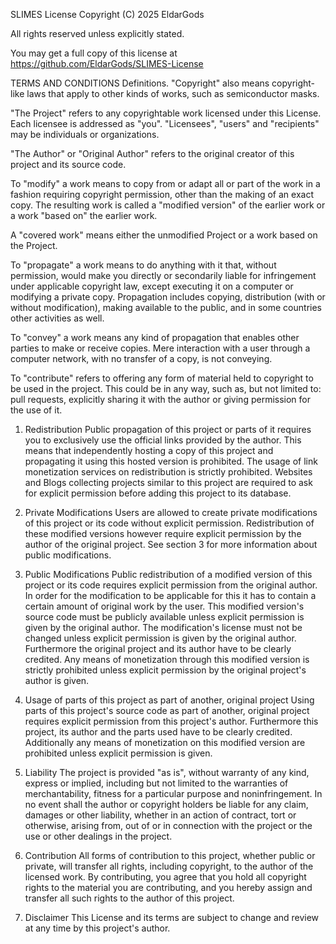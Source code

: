 SLIMES License
Copyright (C) 2025 EldarGods

All rights reserved unless explicitly stated.

You may get a full copy of this license at https://github.com/EldarGods/SLIMES-License

TERMS AND CONDITIONS
Definitions.
"Copyright" also means copyright-like laws that apply to other kinds of works, such as semiconductor masks.

"The Project" refers to any copyrightable work licensed under this License. Each licensee is addressed as "you". "Licensees", "users" and "recipients" may be individuals or organizations.

"The Author" or "Original Author" refers to the original creator of this project and its source code.

To "modify" a work means to copy from or adapt all or part of the work in a fashion requiring copyright permission, other than the making of an exact copy. The resulting work is called a "modified version" of the earlier work or a work "based on" the earlier work.

A "covered work" means either the unmodified Project or a work based on the Project.

To "propagate" a work means to do anything with it that, without permission, would make you directly or secondarily liable for infringement under applicable copyright law, except executing it on a computer or modifying a private copy. Propagation includes copying, distribution (with or without modification), making available to the public, and in some countries other activities as well.

To "convey" a work means any kind of propagation that enables other parties to make or receive copies. Mere interaction with a user through a computer network, with no transfer of a copy, is not conveying.

To "contribute" refers to offering any form of material held to copyright to be used in the project. This could be in any way, such as, but not limited to: pull requests, explicitly sharing it with the author or giving permission for the use of it.

1. Redistribution
   Public propagation of this project or parts of it requires you to exclusively use the official links provided by the author. This means that independently hosting a copy of this project and propagating it using this hosted version is prohibited. The usage of link monetization services on redistribution is strictly prohibited. Websites and Blogs collecting projects similar to this project are required to ask for explicit permission before adding this project to its database.

2. Private Modifications
   Users are allowed to create private modifications of this project or its code without explicit permission. Redistribution of these modified versions however require explicit permission by the author of the original project. See section 3 for more information about public modifications.

3. Public Modifications
   Public redistribution of a modified version of this project or its code requires explicit permission from the original author. In order for the modification to be applicable for this it has to contain a certain amount of original work by the user. This modified version's source code must be publicly available unless explicit permission is given by the original author. The modification's license must not be changed unless explicit permission is given by the original author. Furthermore the original project and its author have to be clearly credited. Any means of monetization through this modified version is strictly prohibited unless explicit permission by the original project's author is given.

4. Usage of parts of this project as part of another, original project
   Using parts of this project's source code as part of another, original project requires explicit permission from this project's author. Furthermore this project, its author and the parts used have to be clearly credited. Additionally any means of monetization on this modified version are prohibited unless explicit permission is given.

5. Liability
   The project is provided "as is", without warranty of any kind, express or implied, including but not limited to the warranties of merchantability, fitness for a particular purpose and noninfringement. In no event shall the author or copyright holders be liable for any claim, damages or other liability, whether in an action of contract, tort or otherwise, arising from, out of or in connection with the project or the use or other dealings in the project.

6. Contribution
    All forms of contribution to this project, whether public or private, will transfer all rights, including copyright, to the author of the licensed work. By contributing, you agree that you hold all copyright rights to the material you are contributing, and you hereby assign and transfer all such rights to the author of this project.

7. Disclaimer
    This License and its terms are subject to change and review at any time by this project's author.
